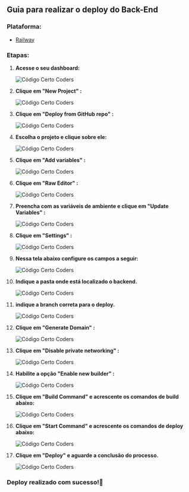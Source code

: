 ## Guia para realizar o deploy do Back-End

### Plataforma:

- [Railway](https://railway.app/)

### Etapas:

1. **Acesse o seu dashboard:**

   ![Código Certo Coders](./images/back/1.railway.jpeg)

2. **Clique em "New Project" :**

   ![Código Certo Coders](./images/back/2.railway.jpeg)

3. **Clique em "Deploy from GitHub repo" :**

   ![Código Certo Coders](./images/back/3.railway.jpeg)

4. **Escolha o projeto e clique sobre ele:**

   ![Código Certo Coders](./images/back/4.railway.jpeg)

5. **Clique em "Add variables" :**

   ![Código Certo Coders](./images/back/5.railway.jpeg)

6. **Clique em "Raw Editor" :**

   ![Código Certo Coders](./images/back/6.railway.jpeg)

7. **Preencha com as variáveis de ambiente e clique em "Update Variables" :**

   ![Código Certo Coders](./images/back/7.railway.jpeg)

8. **Clique em "Settings" :**

   ![Código Certo Coders](./images/back/8.railway.jpeg)

9. **Nessa tela abaixo configure os campos a seguir:**

   ![Código Certo Coders](./images/back/9.railway.jpeg)

10. **Indique a pasta onde está localizado o backend.**

    ![Código Certo Coders](./images/back/10.railway.jpeg)

11. **indique a branch correta para o deploy.**

    ![Código Certo Coders](./images/back/11.railway.jpeg)

12. **Clique em "Generate Domain" :**

    ![Código Certo Coders](./images/back/12.railway.jpeg)

13. **Clique em "Disable private networking" :**

    ![Código Certo Coders](./images/back/13.railway.jpeg)

14. **Habilite a opção "Enable new builder" :**

    ![Código Certo Coders](./images/back/14.railway.jpeg)

15. **Clique em "Build Command" e acrescente os comandos de build abaixo:**

    ![Código Certo Coders](./images/back/15.railway.jpeg)

16. **Clique em "Start Command" e acrescente os comandos de deploy abaixo:**

    ![Código Certo Coders](./images/back/16.railway.jpeg)

17. **Clique em "Deploy" e aguarde a conclusão do processo.**

    ![Código Certo Coders](./images/back/17.railway.jpeg)

### Deploy realizado com sucesso!🎉
